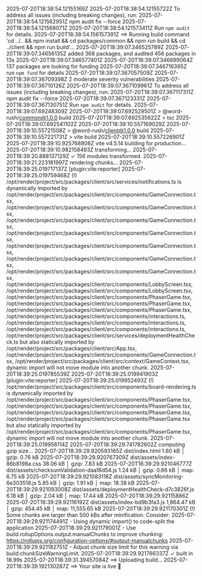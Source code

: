 2025-07-20T18:38:54.12155169Z 
2025-07-20T18:38:54.12155722Z To address all issues (including breaking changes), run:
2025-07-20T18:38:54.121562951Z   npm audit fix --force
2025-07-20T18:38:54.121568071Z 
2025-07-20T18:38:54.121573411Z Run `npm audit` for details.
2025-07-20T18:38:54.156157391Z ==> Running build command 'cd ../.. && npm install && cd packages/common && npm run build && cd ../client && npm run build'...
2025-07-20T18:39:07.346525789Z 
2025-07-20T18:39:07.34656135Z added 368 packages, and audited 456 packages in 13s
2025-07-20T18:39:07.346577401Z 
2025-07-20T18:39:07.346699064Z 137 packages are looking for funding
2025-07-20T18:39:07.346716395Z   run `npm fund` for details
2025-07-20T18:39:07.367057509Z 
2025-07-20T18:39:07.36709398Z 2 moderate severity vulnerabilities
2025-07-20T18:39:07.36710126Z 
2025-07-20T18:39:07.367109961Z To address all issues (including breaking changes), run:
2025-07-20T18:39:07.367117311Z   npm audit fix --force
2025-07-20T18:39:07.367123331Z 
2025-07-20T18:39:07.367130751Z Run `npm audit` for details.
2025-07-20T18:39:07.69248309Z 
2025-07-20T18:39:07.692529501Z > @word-rush/common@1.0.0 build
2025-07-20T18:39:07.692535622Z > tsc
2025-07-20T18:39:07.692541102Z 
2025-07-20T18:39:10.557169029Z 
2025-07-20T18:39:10.55721508Z > @word-rush/client@1.0.0 build
2025-07-20T18:39:10.557221731Z > vite build
2025-07-20T18:39:10.557226901Z 
2025-07-20T18:39:10.925768808Z vite v4.5.14 building for production...
2025-07-20T18:39:10.982158493Z transforming...
2025-07-20T18:39:20.888137129Z ✓ 156 modules transformed.
2025-07-20T18:39:21.223181997Z rendering chunks...
2025-07-20T18:39:25.019717137Z [plugin:vite:reporter] 
2025-07-20T18:39:25.019759468Z (!) /opt/render/project/src/packages/client/src/services/notifications.ts is dynamically imported by /opt/render/project/src/packages/client/src/components/GameConnection.tsx, /opt/render/project/src/packages/client/src/components/GameConnection.tsx, /opt/render/project/src/packages/client/src/components/GameConnection.tsx, /opt/render/project/src/packages/client/src/components/GameConnection.tsx, /opt/render/project/src/packages/client/src/components/GameConnection.tsx, /opt/render/project/src/packages/client/src/components/GameConnection.tsx, /opt/render/project/src/packages/client/src/components/GameConnection.tsx, /opt/render/project/src/packages/client/src/components/LobbyScreen.tsx, /opt/render/project/src/packages/client/src/components/LobbyScreen.tsx, /opt/render/project/src/packages/client/src/components/PhaserGame.tsx, /opt/render/project/src/packages/client/src/components/PhaserGame.tsx, /opt/render/project/src/packages/client/src/components/PhaserGame.tsx, /opt/render/project/src/packages/client/src/components/interactions.ts, /opt/render/project/src/packages/client/src/components/interactions.ts, /opt/render/project/src/packages/client/src/components/interactions.ts, /opt/render/project/src/packages/client/src/services/deploymentHealthCheck.ts but also statically imported by /opt/render/project/src/packages/client/src/App.tsx, /opt/render/project/src/packages/client/src/components/GameConnection.tsx, /opt/render/project/src/packages/client/src/context/GameContext.tsx, dynamic import will not move module into another chunk.
2025-07-20T18:39:25.019785539Z 
2025-07-20T18:39:25.019941903Z [plugin:vite:reporter] 
2025-07-20T18:39:25.019952493Z (!) /opt/render/project/src/packages/client/src/components/board-rendering.ts is dynamically imported by /opt/render/project/src/packages/client/src/components/PhaserGame.tsx, /opt/render/project/src/packages/client/src/components/PhaserGame.tsx, /opt/render/project/src/packages/client/src/components/PhaserGame.tsx, /opt/render/project/src/packages/client/src/components/PhaserGame.tsx but also statically imported by /opt/render/project/src/packages/client/src/components/PhaserGame.tsx, dynamic import will not move module into another chunk.
2025-07-20T18:39:25.019956114Z 
2025-07-20T18:39:29.741782602Z computing gzip size...
2025-07-20T18:39:29.920593165Z dist/index.html                                    1.60 kB │ gzip:   0.76 kB
2025-07-20T18:39:29.920767309Z dist/assets/index-86b8198a.css                    38.06 kB │ gzip:   7.83 kB
2025-07-20T18:39:29.921046777Z dist/assets/checksumValidation-daa16d54.js         1.24 kB │ gzip:   0.66 kB │ map:      6.75 kB
2025-07-20T18:39:29.921083118Z dist/assets/syncMonitoring-6e303518.js             5.85 kB │ gzip:   1.91 kB │ map:     18.38 kB
2025-07-20T18:39:29.921093008Z dist/assets/deploymentHealthCheck-d7c3826f.js      6.18 kB │ gzip:   2.04 kB │ map:     17.44 kB
2025-07-20T18:39:29.92115886Z 
2025-07-20T18:39:29.92116192Z dist/assets/index-bd9b3fa3.js                  1,864.47 kB │ gzip: 454.45 kB │ map: 11,555.65 kB
2025-07-20T18:39:29.921170301Z (!) Some chunks are larger than 500 kBs after minification. Consider:
2025-07-20T18:39:29.921174491Z - Using dynamic import() to code-split the application
2025-07-20T18:39:29.921179001Z - Use build.rollupOptions.output.manualChunks to improve chunking: https://rollupjs.org/configuration-options/#output-manualchunks
2025-07-20T18:39:29.921182751Z - Adjust chunk size limit for this warning via build.chunkSizeWarningLimit.
2025-07-20T18:39:29.921766337Z ✓ built in 18.99s
2025-07-20T18:39:31.39457084Z ==> Uploading build...
2025-07-20T18:39:39.192130287Z ==> Your site is live 🎉
